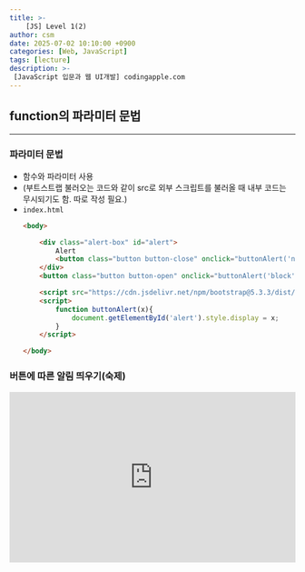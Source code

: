 ```yaml
---
title: >-
    [JS] Level 1(2)
author: csm
date: 2025-07-02 10:10:00 +0900
categories: [Web, JavaScript]
tags: [lecture]
description: >-
 [JavaScript 입문과 웹 UI개발] codingapple.com
---
```


## function의 파라미터 문법
---
### 파라미터 문법
- 함수와 파라미터 사용
- (부트스트랩 불러오는 코드와 같이 src로 외부 스크립트를 불러올 때 내부 코드는 무시되기도 함. 따로 작성 필요.)
- `index.html`
    ```html
    <body>

        <div class="alert-box" id="alert">
            Alert
            <button class="button button-close" onclick="buttonAlert('none');"><i class="bi bi-x-lg"></i></button>
        </div>
        <button class="button button-open" onclick="buttonAlert('block');">Open</button>

        <script src="https://cdn.jsdelivr.net/npm/bootstrap@5.3.3/dist/js/bootstrap.bundle.min.js" integrity="sha384-YvpcrYf0tY3lHB60NNkmXc5s9fDVZLESaAA55NDzOxhy9GkcIdslK1eN7N6jIeHz" crossorigin="anonymous"></script>
        <script>
            function buttonAlert(x){
                document.getElementById('alert').style.display = x;
            }
        </script>

    </body>
    ```

### 버튼에 따른 알림 띄우기(숙제)

<iframe height="300" style="width: 100%;" scrolling="no" title="JS Level1(2)_1" src="https://codepen.io/choisunmi00/embed/gbpJgMr?default-tab=html%2Cresult" frameborder="no" loading="lazy" allowtransparency="true" allowfullscreen="true">
  See the Pen <a href="https://codepen.io/choisunmi00/pen/gbpJgMr">
  JS Level1(2)_1</a> by choisunmi00 (<a href="https://codepen.io/choisunmi00">@choisunmi00</a>)
  on <a href="https://codepen.io">CodePen</a>.
</iframe>